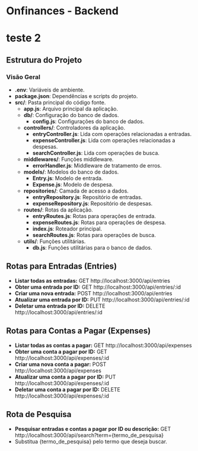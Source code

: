 # Onfinances - Backend
# teste 2

## Estrutura do Projeto

### Visão Geral

- **.env**: Variáveis de ambiente.
- **package.json**: Dependências e scripts do projeto.
- **src/**: Pasta principal do código fonte.
  - **app.js**: Arquivo principal da aplicação.
  - **db/**: Configuração do banco de dados.
    - **config.js**: Configurações do banco de dados.
  - **controllers/**: Controladores da aplicação.
    - **entryController.js**: Lida com operações relacionadas a entradas.
    - **expenseController.js**: Lida com operações relacionadas a despesas.
    - **searchController.js**: Lida com operações de busca.
  - **middlewares/**: Funções middleware.
    - **errorHandler.js**: Middleware de tratamento de erros.
  - **models/**: Modelos do banco de dados.
    - **Entry.js**: Modelo de entrada.
    - **Expense.js**: Modelo de despesa.
  - **repositories/**: Camada de acesso a dados.
    - **entryRepository.js**: Repositório de entradas.
    - **expenseRepository.js**: Repositório de despesas.
  - **routes/**: Rotas da aplicação.
    - **entryRoutes.js**: Rotas para operações de entrada.
    - **expenseRoutes.js**: Rotas para operações de despesa.
    - **index.js**: Roteador principal.
    - **searchRoutes.js**: Rotas para operações de busca.
  - **utils/**: Funções utilitárias.
    - **db.js**: Funções utilitárias para o banco de dados.

## Rotas para Entradas (Entries)

- **Listar todas as entradas:** GET http://localhost:3000/api/entries
- **Obter uma entrada por ID:** GET http://localhost:3000/api/entries/:id
- **Criar uma nova entrada:** POST http://localhost:3000/api/entries
- **Atualizar uma entrada por ID:** PUT http://localhost:3000/api/entries/:id
- **Deletar uma entrada por ID:** DELETE http://localhost:3000/api/entries/:id

## Rotas para Contas a Pagar (Expenses)

- **Listar todas as contas a pagar:** GET http://localhost:3000/api/expenses
- **Obter uma conta a pagar por ID:** GET http://localhost:3000/api/expenses/:id
- **Criar uma nova conta a pagar:** POST http://localhost:3000/api/expenses
- **Atualizar uma conta a pagar por ID:** PUT http://localhost:3000/api/expenses/:id
- **Deletar uma conta a pagar por ID:** DELETE http://localhost:3000/api/expenses/:id

## Rota de Pesquisa

- **Pesquisar entradas e contas a pagar por ID ou descrição:** GET http://localhost:3000/api/search?term={termo_de_pesquisa}
- Substitua {termo_de_pesquisa} pelo termo que deseja buscar.
